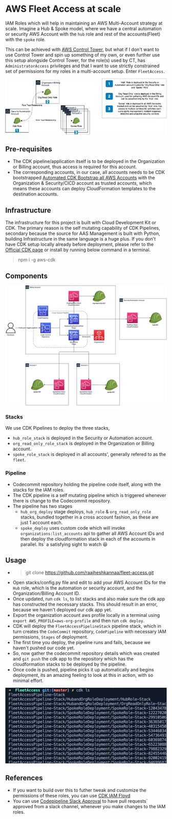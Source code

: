 # AWS Fleet Access at scale
IAM Roles which will help in maintaining an AWS Multi-Account strategy at scale. Imagine a Hub & Spoke model, where we have a central automation or security AWS Account with the `hub` role and rest of the accounts(Fleet) with the `spoke` role.

This can be achieved with [AWS Control Tower](https://aws.amazon.com/controltower), but what if I don't want to use Control Tower and spin up something of my own, or even further use this setup alongside Control Tower, for the role(s) used by CT, has `AdministratorAccess` privileges and that I want to use strictly constrained set of permissions for my roles in a multi-account setup. Enter `FleetAccess`.

![Hub-Spoke IAM Role Structure](Hub-Spoke_IAM_Role_Structure.png)

## Pre-requisites
* The CDK pipeline/application itself is to be deployed in the Organization or Billing account, thus access is required for this account.
* The corresponding accounts, in our case, all accounts needs to be CDK bootstrapped [Automated CDK Bootstrap all AWS Accounts](https://github.com/raajheshkannaa/cdk-booty-strappin) with the Organization & Security/CICD account as trusted accounts, which means these accounts can deploy CloudFormation templates to the destination accounts.

## Infrastructure
The infrastructure for this project is built with Cloud Development Kit or CDK. The primary reason is the self mutating capability of CDK Pipelines, secondary because the source for AAS Management is built with Python, building Infrastructure in the same language is a huge plus. If you don't have CDK setup locally already before deployment, please refer to the [Official CDK page](https://github.com/aws/aws-cdk) or install by running below command in a terminal.
> npm i -g aws-cdk 

## Components
![Cross Account CDK Pipeline to deliver the Hub-Spoke IAM Roles](FleetAccess.png)
### Stacks
We use CDK Pipelines to deploy the three stacks,
* `hub_role_stack` is deployed in the Security or Automation account.
* `org_read_only_role_stack` is deployed in the Organization or Billing account.
* `spoke_role_stack` is deployed in all accounts', generally refered to as the `fleet`.

### Pipeline
* Codecommit repository holding the pipeline code itself, along with the stacks for the IAM roles.
* The CDK pipeline is a self mutating pipeline which is triggered whenever there is change to the Codecommit repository.
* The pipeline has two stages
    * `hub_org_deploy` stage deploys, `hub_role` & `org_read_only_role` stacks, bundled together in a cross account fashion, as these are just 1 account each.
	* `spoke_deploy` uses custom code which will invoke `organizations:list_accounts` api to gather all AWS Account IDs and then deploy the cloudformation stack in each of the accounts in parallel. Its` a satisfying sight to watch :satisfied: 

## Usage
* > git clone https://github.com/raajheshkannaa/fleet-access.git
* Open stacks/config.py file and edit to add your AWS Account IDs for the `Hub` role, which is the automation or security account, and the Organization/Billing Account ID.
* Once updated, run `cdk ls`, to list stacks and also make sure the cdk app has constructed the necessary stacks. This should result in an error, because we haven't deployed our cdk app yet.
* Export the organization account aws profile locally in a terminal using `export AWS_PROFILE=aws-org-profile` and then run `cdk deploy`.
* CDK will deploy the `FleetAccessPipelineStack` pipeline stack, which in turn creates the `CodeCommit` repository, `CodePipeline` with necessary IAM permissions, `Stages` of deployment.
* The first time you deploy, the pipeline runs and fails, because we haven't pushed our code yet.
* So, now gather the codecommit repository details which was created and `git push` the cdk app to the repository which has the cloudformation stacks to be deployed by the pipeline.
* Once code is pushed, pipeline picks it up automatically and begins deployment, its an amazing feeling to look at this in action, with so minimal effort.

![cdk ls - list stacks, which will be deployed in all accounts](cdk_list_stacks.png)

## References
* If you want to build over this to futher tweak and customize the permissions of these roles, you can use [CDK IAM Floyd](https://awscdk.io/packages/cdk-iam-floyd@0.71.0#/)
* You can use [Codepipeline Slack Approval](https://github.com/cloudcomponents/cdk-constructs/tree/master/packages/cdk-codepipeline-slack) to have pull requests` approved from a slack channel, whenever you make changes to the IAM roles.